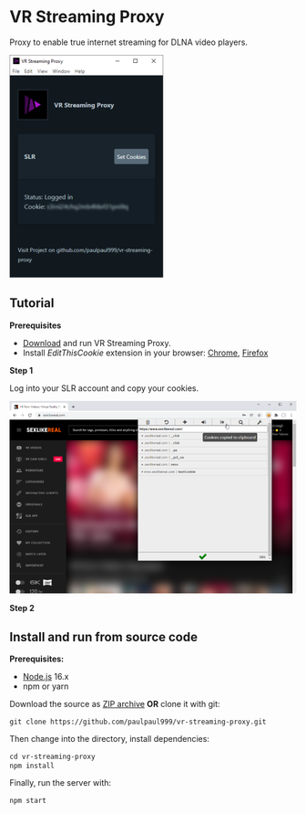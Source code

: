 # VR Streaming Proxy

Proxy to enable true internet streaming for DLNA video players.

![screenshot](doc/screenshot_small.png "Screenshot")

## Tutorial

**Prerequisites**

- [Download](https://github.com/paulpaul999/vr-streaming-proxy/releases) and run VR Streaming Proxy.
- Install *EditThisCookie* extension in your browser: [Chrome](https://chrome.google.com/webstore/detail/editthiscookie/fngmhnnpilhplaeedifhccceomclgfbg), [Firefox](https://addons.mozilla.org/de/firefox/addon/etc2/)

**Step 1**

Log into your SLR account and copy your cookies.

![screenshot](doc/tutorial/step_editthiscookie.png "Screenshot")

**Step 2**






## Install and run from source code

**Prerequisites:**
- [Node.js](https://nodejs.org/) 16.x
- npm or yarn


Download the source as [ZIP archive](https://github.com/paulpaul999/vr-streaming-proxy/archive/refs/heads/main.zip) **OR** clone it with git:

```
git clone https://github.com/paulpaul999/vr-streaming-proxy.git
```

Then change into the directory, install dependencies:

    cd vr-streaming-proxy
    npm install

Finally, run the server with:

    npm start
    
